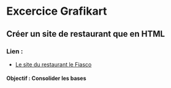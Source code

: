 # Excercice Grafikart

## Créer un site de restaurant que en HTML

### Lien :
- [Le site du restaurant le Fiasco](https://allantur.github.io/Genese/Developpeur/HTML-CSS-JavaScript/002-Projet_restaurant/index.html)

#### Objectif : Consolider les bases